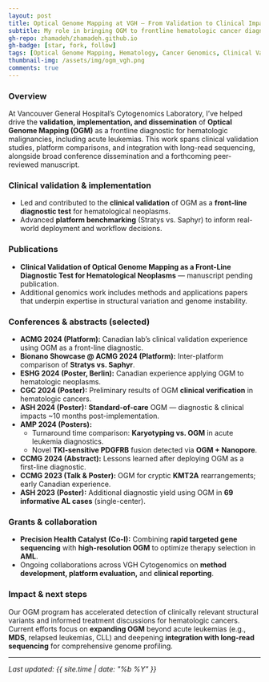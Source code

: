```yaml
---
layout: post
title: Optical Genome Mapping at VGH — From Validation to Clinical Impact
subtitle: My role in bringing OGM to frontline hematologic cancer diagnostics
gh-repo: zhamadeh/zhamadeh.github.io
gh-badge: [star, fork, follow]
tags: [Optical Genome Mapping, Hematology, Cancer Genomics, Clinical Validation]
thumbnail-img: /assets/img/ogm_vgh.png
comments: true
---
```


### Overview  
At Vancouver General Hospital’s Cytogenomics Laboratory, I’ve helped drive the **validation, implementation, and dissemination** of **Optical Genome Mapping (OGM)** as a frontline diagnostic for hematologic malignancies, including acute leukemias. This work spans clinical validation studies, platform comparisons, and integration with long-read sequencing, alongside broad conference dissemination and a forthcoming peer-reviewed manuscript.

### Clinical validation & implementation  
- Led and contributed to the **clinical validation** of OGM as a **front-line diagnostic test** for hematological neoplasms.  
- Advanced **platform benchmarking** (Stratys vs. Saphyr) to inform real-world deployment and workflow decisions.  

### Publications  
- **Clinical Validation of Optical Genome Mapping as a Front-Line Diagnostic Test for Hematological Neoplasms** — manuscript pending publication.  
- Additional genomics work includes methods and applications papers that underpin expertise in structural variation and genome instability.  

### Conferences & abstracts (selected)  
- **ACMG 2024 (Platform):** Canadian lab’s clinical validation experience using OGM as a front-line diagnostic.  
- **Bionano Showcase @ ACMG 2024 (Platform):** Inter-platform comparison of **Stratys vs. Saphyr**.  
- **ESHG 2024 (Poster, Berlin):** Canadian experience applying OGM to hematologic neoplasms.  
- **CGC 2024 (Poster):** Preliminary results of OGM **clinical verification** in hematologic cancers.  
- **ASH 2024 (Poster):** **Standard-of-care** OGM — diagnostic & clinical impacts ~10 months post-implementation.  
- **AMP 2024 (Posters):**  
  - Turnaround time comparison: **Karyotyping vs. OGM** in acute leukemia diagnostics.  
  - Novel **TKI-sensitive PDGFRB** fusion detected via **OGM + Nanopore**.  
- **CCMG 2024 (Abstract):** Lessons learned after deploying OGM as a first-line diagnostic.  
- **CCMG 2023 (Talk & Poster):** OGM for cryptic **KMT2A** rearrangements; early Canadian experience.  
- **ASH 2023 (Poster):** Additional diagnostic yield using OGM in **69 informative AL cases** (single-center).  

### Grants & collaboration  
- **Precision Health Catalyst (Co-I):** Combining **rapid targeted gene sequencing** with **high-resolution OGM** to optimize therapy selection in **AML**.  
- Ongoing collaborations across VGH Cytogenomics on **method development, platform evaluation,** and **clinical reporting**.  

### Impact & next steps  
Our OGM program has accelerated detection of clinically relevant structural variants and informed treatment discussions for hematologic cancers. Current efforts focus on **expanding OGM** beyond acute leukemias (e.g., **MDS**, relapsed leukemias, CLL) and deepening **integration with long-read sequencing** for comprehensive genome profiling.  

---

*Last updated: {{ site.time | date: "%b %Y" }}*